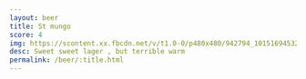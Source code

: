 ```yaml
---
layout: beer
title: St mungo
score: 4
img: https://scontent.xx.fbcdn.net/v/t1.0-0/p480x480/942794_10151694532513745_577368504_n.jpg?oh=38d2adc28f3da6c321b26242e16b80c3&oe=588292B1
desc: Sweet sweet lager , but terrible warm
permalink: /beer/:title.html
---
```

